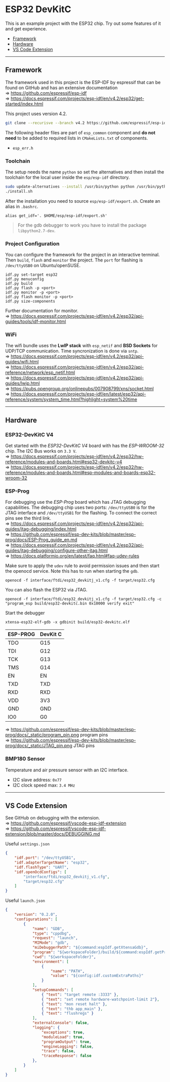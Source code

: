 # ESP32 DevKitC
This is an example project with the ESP32 chip. Try out some
features of it and get experience.
* [Framework](#framework)
* [Hardware](#hardware)
* [VS Code Extension](#vs-code-extension)

------------------------------

## Framework
The framework used in this project is the ESP-IDF by espressif that can be found on GitHub and has an extensive documentation  
=> https://github.com/espressif/esp-idf  
=> https://docs.espressif.com/projects/esp-idf/en/v4.2/esp32/get-started/index.html

This project uses version 4.2.
```bash
git clone --recurisve --branch v4.2 https://github.com/espressif/esp-idf.git
```

The following header files are part of `esp_common` component and **do not need** to be added to required lists in `CMakeLists.txt` of components.
* `esp_err.h`

### Toolchain
The setup needs the name `python` so set the alternatives and then install the toolchain for the local user inside the `esp/esp-idf` directory. 
```bash
sudo update-alternatives --install /usr/bin/python python /usr/bin/python3 10 && alias pip=pip3
./install.sh
```
After the installation you need to source `esp/esp-idf/export.sh`. Create an alias in `.bashrc`.
```
alias get_idf='. $HOME/esp/esp-idf/export.sh'
```

> For the gdb debugger to work you have to install the
> package `libpython2.7-dev`.

### Project Configuration
You can configure the framework for the project in an interactive terminal. Then `build`, `flash` and `monitor` the project. The `port` for flashing is `/dev/ttyUSB0` on Ubuntu/openSUSE.  
```
idf.py set-target esp32
idf.py menuconfig
idf.py build
idf.py flash -p <port>
idf.py monitor -p <port>
idf.py flash monitor -p <port>
idf.py size-components
```
Further documentation for monitor.  
=> https://docs.espressif.com/projects/esp-idf/en/v4.2/esp32/api-guides/tools/idf-monitor.html

### WiFi
The wifi bundle uses the **LwIP stack** with `esp_netif` and **BSD Sockets** for UDP/TCP communication. Time syncronization is done via `sntp`.  
=> https://docs.espressif.com/projects/esp-idf/en/v4.2/esp32/api-guides/wifi.html  
=> https://docs.espressif.com/projects/esp-idf/en/v4.2/esp32/api-reference/network/esp_netif.html  
=> https://docs.espressif.com/projects/esp-idf/en/v4.2/esp32/api-guides/lwip.html  
=> https://pubs.opengroup.org/onlinepubs/007908799/xns/socket.html  
=> https://docs.espressif.com/projects/esp-idf/en/latest/esp32/api-reference/system/system_time.html?highlight=system%20time

------------------------------------------

## Hardware
### ESP32-DevKitC V4
Get started with the _ESP32-DevKitC V4_ board with has the _ESP-WROOM-32_ chip. The I2C Bus works on `3.3 V`.  
=> https://docs.espressif.com/projects/esp-idf/en/v4.2/esp32/hw-reference/modules-and-boards.html#esp32-devkitc-v4  
=> https://docs.espressif.com/projects/esp-idf/en/v4.2/esp32/hw-reference/modules-and-boards.html#esp-modules-and-boards-esp32-wroom-32

### ESP-Prog
For debugging use the _ESP-Prog_ board which has JTAG debugging capabilities. The debugging chip uses two ports: `/dev/ttyUSB0` is for the JTAG interface and
`/dev/ttyUSB1` for the flashing. To connect the correct pins see the third link.  
=> https://docs.espressif.com/projects/esp-idf/en/v4.2/esp32/api-guides/jtag-debugging/index.html  
=> https://github.com/espressif/esp-dev-kits/blob/master/esp-prog/docs/ESP-Prog_guide_en.md  
=> https://docs.espressif.com/projects/esp-idf/en/v4.2/esp32/api-guides/jtag-debugging/configure-other-jtag.html  
=> https://docs.platformio.org/en/latest/faq.html#faq-udev-rules

Make sure to apply the `udev` rule to avoid permission issues and then start the openocd service. Note this has to run when starting the `gdb`. 
```
openocd -f interface/ftdi/esp32_devkitj_v1.cfg -f target/esp32.cfg
```
You can also flash the ESP32 via JTAG.
```
openocd -f interface/ftdi/esp32_devkitj_v1.cfg -f target/esp32.cfg -c "program_esp build/esp32-devkitc.bin 0x10000 verify exit"
```
Start the debugger
```
xtensa-esp32-elf-gdb -x gdbinit build/esp32-devkitc.elf
```

| ESP-PROG | DevKit C |
|----------|----------|
| TDO      | G15      |
| TDI      | G12      |
| TCK      | G13      |
| TMS      | G14      |
| EN       | EN       |
| TXD      | TXD      |
| RXD      | RXD      |
| VDD      | 3V3      |
| GND      | GND      |
| IO0      | G0       |


=> https://github.com/espressif/esp-dev-kits/blob/master/esp-prog/docs/_static/program_pin.png program pins  
=> https://github.com/espressif/esp-dev-kits/blob/master/esp-prog/docs/_static/JTAG_pin.png JTAG pins


### BMP180 Sensor
Temperature and air pressure sensor with an I2C interface.
* I2C slave address: `0x77`
* I2C clock speed max: `3.4 MHz`

-----------------------------

## VS Code Extension
See GitHub on debugging with the extension.  
=> https://github.com/espressif/vscode-esp-idf-extension  
=> https://github.com/espressif/vscode-esp-idf-extension/blob/master/docs/DEBUGGING.md

Useful `settings.json`
```json
{
    "idf.port": "/dev/ttyUSB1",
    "idf.adapterTargetName": "esp32",
    "idf.flashType": "UART",
    "idf.openOcdConfigs": [
        "interface/ftdi/esp32_devkitj_v1.cfg",
        "target/esp32.cfg"
    ]
}
```

Useful `launch.json`
```json
{
    "version": "0.2.0",
    "configurations": [
        {
            "name": "GDB",
            "type": "cppdbg",
            "request": "launch",
            "MIMode": "gdb",
            "miDebuggerPath": "${command:espIdf.getXtensaGdb}",
            "program": "${workspaceFolder}/build/${command:espIdf.getProjectName}.elf",
            "cwd": "${workspaceFolder}",
            "environment": [
                {
                    "name": "PATH",
                    "value": "${config:idf.customExtraPaths}"
                }
            ],
            "setupCommands": [
                { "text": "target remote :3333" },
                { "text": "set remote hardware-watchpoint-limit 2"},
                { "text": "mon reset halt" },
                { "text": "thb app_main" },
                { "text": "flushregs" }
            ],
            "externalConsole": false,
            "logging": {
                "exceptions": true,
                "moduleLoad": true,
                "programOutput": true,
                "engineLogging": false,
                "trace": false,
                "traceResponse": false
            },
        }
    ]
}
```
